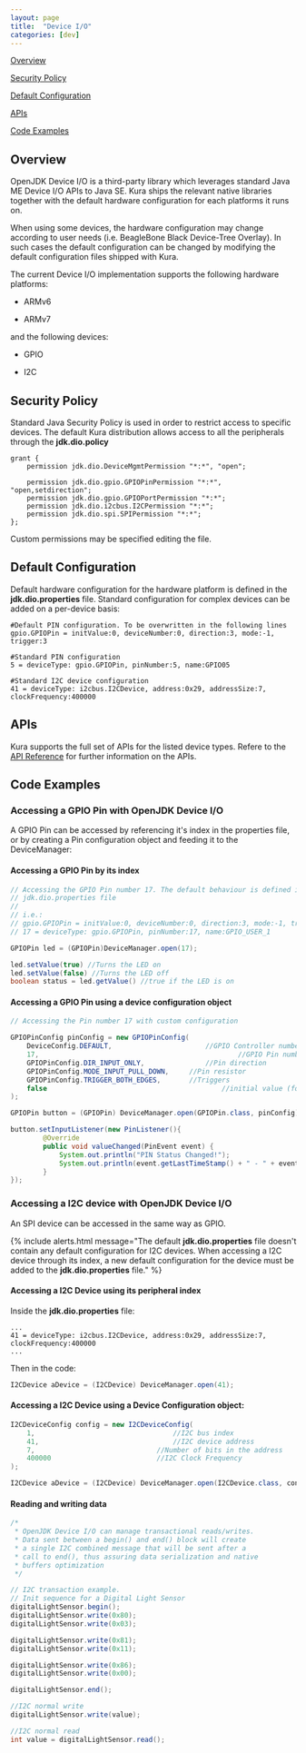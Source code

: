 ```yaml
---
layout: page
title:  "Device I/O"
categories: [dev]
---
```


[Overview](#overview)

[Security Policy](#security-policy)

[Default Configuration](#default-configuration)

[APIs](#apis)

[Code Examples](#code-examples)

## Overview

OpenJDK Device I/O is a third-party library which leverages standard Java ME
Device I/O APIs to Java SE.
Kura ships the relevant native libraries together with the default hardware
configuration for each platforms it runs on.

When using some devices, the hardware configuration may change according to
user needs (i.e. BeagleBone Black Device-Tree Overlay).
In such cases the default configuration can be changed by modifying the
default configuration files shipped with Kura.

The current Device I/O implementation supports the following hardware platforms:

  *  ARMv6

  *  ARMv7

and the following devices:

  * GPIO

  * I2C

## Security Policy

Standard Java Security Policy is used in order to restrict access to specific devices.
The default Kura distribution allows access to all the peripherals through the
**jdk.dio.policy**

```
grant {
	permission jdk.dio.DeviceMgmtPermission "*:*", "open";

	permission jdk.dio.gpio.GPIOPinPermission "*:*", "open,setdirection";
	permission jdk.dio.gpio.GPIOPortPermission "*:*";
	permission jdk.dio.i2cbus.I2CPermission "*:*";
	permission jdk.dio.spi.SPIPermission "*:*";
};
```

Custom permissions may be specified editing the file.

## Default Configuration

Default hardware configuration for the hardware platform is defined in the **jdk.dio.properties** file.
Standard configuration for complex devices can be added on a per-device basis:

```
#Default PIN configuration. To be overwritten in the following lines
gpio.GPIOPin = initValue:0, deviceNumber:0, direction:3, mode:-1, trigger:3

#Standard PIN configuration
5 = deviceType: gpio.GPIOPin, pinNumber:5, name:GPIO05

#Standard I2C device configuration
41 = deviceType: i2cbus.I2CDevice, address:0x29, addressSize:7, clockFrequency:400000

```

## APIs

Kura supports the full set of APIs for the listed device types.
Refere to the [API Reference](../ref/api-ref.html) for further information on the APIs.

## Code Examples

### Accessing a GPIO Pin with OpenJDK Device I/O

A GPIO Pin can be accessed by referencing it's index in the properties file,
or by creating a Pin configuration object and feeding it to the DeviceManager:

#### Accessing a GPIO Pin by its index

```java
// Accessing the GPIO Pin number 17. The default behaviour is defined in the
// jdk.dio.properties file
//
// i.e.:
// gpio.GPIOPin = initValue:0, deviceNumber:0, direction:3, mode:-1, trigger:3
// 17 = deviceType: gpio.GPIOPin, pinNumber:17, name:GPIO_USER_1

GPIOPin led = (GPIOPin)DeviceManager.open(17);

led.setValue(true) //Turns the LED on
led.setValue(false) //Turns the LED off
boolean status = led.getValue() //true if the LED is on

```

#### Accessing a GPIO Pin using a device configuration object

```java
// Accessing the Pin number 17 with custom configuration

GPIOPinConfig pinConfig = new GPIOPinConfig(
	DeviceConfig.DEFAULT, 						//GPIO Controller number or name
	17, 												//GPIO Pin number
	GPIOPinConfig.DIR_INPUT_ONLY,				//Pin direction
	GPIOPinConfig.MODE_INPUT_PULL_DOWN, 	//Pin resistor
	GPIOPinConfig.TRIGGER_BOTH_EDGES, 		//Triggers
	false 											//initial value (for outputs)
);

GPIOPin button = (GPIOPin) DeviceManager.open(GPIOPin.class, pinConfig);

button.setInputListener(new PinListener(){
		@Override
		public void valueChanged(PinEvent event) {
			System.out.println("PIN Status Changed!");
			System.out.println(event.getLastTimeStamp() + " - " + event.getValue());
		}
});

```

### Accessing a I2C device with OpenJDK Device I/O

An SPI device can be accessed in the same way as GPIO.

{% include alerts.html message="The default **jdk.dio.properties** file doesn't contain any default configuration for I2C devices. When accessing a I2C device through its index, a new default configuration for the device must be added to the **jdk.dio.properties** file." %}

####  Accessing a I2C Device using its peripheral index

Inside the **jdk.dio.properties** file:

```
...
41 = deviceType: i2cbus.I2CDevice, address:0x29, addressSize:7, clockFrequency:400000
...
```

Then in the code:

```java
I2CDevice aDevice = (I2CDevice) DeviceManager.open(41);

```

#### Accessing a I2C Device using a Device Configuration object:

```java
I2CDeviceConfig config = new I2CDeviceConfig(
	1,									//I2C bus index
	41, 								//I2C device address
	7, 								//Number of bits in the address
	400000							//I2C Clock Frequency
);

I2CDevice aDevice = (I2CDevice) DeviceManager.open(I2CDevice.class, config);

```

#### Reading and writing data

```java
/*
 * OpenJDK Device I/O can manage transactional reads/writes.
 * Data sent between a begin() and end() block will create
 * a single I2C combined message that will be sent after a
 * call to end(), thus assuring data serialization and native
 * buffers optimization
 */

// I2C transaction example.
// Init sequence for a Digital Light Sensor
digitalLightSensor.begin();
digitalLightSensor.write(0x80);
digitalLightSensor.write(0x03);

digitalLightSensor.write(0x81);
digitalLightSensor.write(0x11);

digitalLightSensor.write(0x86);
digitalLightSensor.write(0x00);

digitalLightSensor.end();

//I2C normal write
digitalLightSensor.write(value);

//I2C normal read
int value = digitalLightSensor.read();

```
